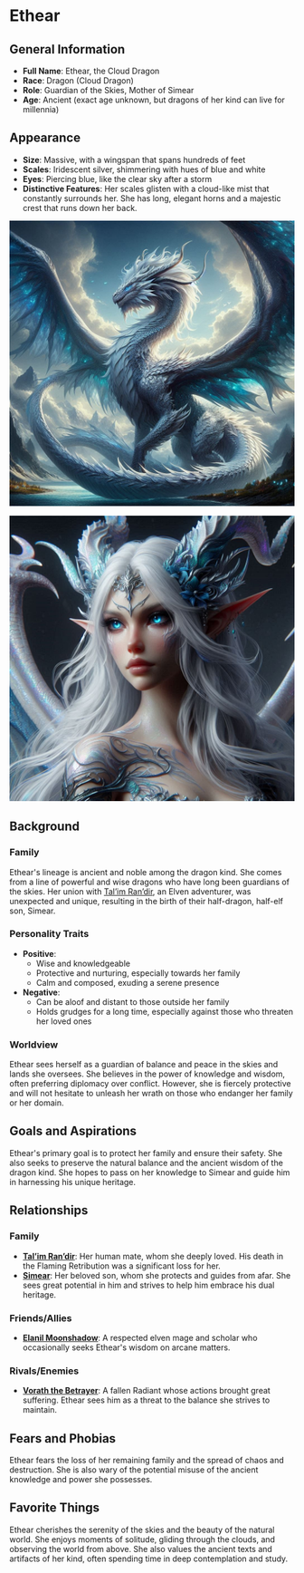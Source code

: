# Ethear

## General Information
- **Full Name**: Ethear, the Cloud Dragon
- **Race**: Dragon (Cloud Dragon)
- **Role**: Guardian of the Skies, Mother of Simear
- **Age**: Ancient (exact age unknown, but dragons of her kind can live for millennia)

## Appearance
- **Size**: Massive, with a wingspan that spans hundreds of feet
- **Scales**: Iridescent silver, shimmering with hues of blue and white
- **Eyes**: Piercing blue, like the clear sky after a storm
- **Distinctive Features**: Her scales glisten with a cloud-like mist that constantly surrounds her. She has long, elegant horns and a majestic crest that runs down her back.

![Ethear Dragon Form](../../assets/Ethear.jpg)

![Ethear Elf Form](../../assets/Ethear-elf-form.jpg)
## Background

### Family
Ethear's lineage is ancient and noble among the dragon kind. She comes from a line of powerful and wise dragons who have long been guardians of the skies. Her union with [Tal’im Ran’dir](Tal%E2%80%99im-Ran%E2%80%99dir.md), an Elven adventurer, was unexpected and unique, resulting in the birth of their half-dragon, half-elf son, Simear.

### Personality Traits
- **Positive**:
  - Wise and knowledgeable
  - Protective and nurturing, especially towards her family
  - Calm and composed, exuding a serene presence
- **Negative**:
  - Can be aloof and distant to those outside her family
  - Holds grudges for a long time, especially against those who threaten her loved ones

### Worldview
Ethear sees herself as a guardian of balance and peace in the skies and lands she oversees. She believes in the power of knowledge and wisdom, often preferring diplomacy over conflict. However, she is fiercely protective and will not hesitate to unleash her wrath on those who endanger her family or her domain.

## Goals and Aspirations
Ethear's primary goal is to protect her family and ensure their safety. She also seeks to preserve the natural balance and the ancient wisdom of the dragon kind. She hopes to pass on her knowledge to Simear and guide him in harnessing his unique heritage.

## Relationships

### Family
- **[Tal’im Ran’dir](Tal%E2%80%99im-Ran%E2%80%99dir.md)**: Her human mate, whom she deeply loved. His death in the Flaming Retribution was a significant loss for her.
- **[Simear](../../Crown-of-the-Immortals/PCs/Simear.md)**: Her beloved son, whom she protects and guides from afar. She sees great potential in him and strives to help him embrace his dual heritage.

### Friends/Allies
- **[Elanil Moonshadow](Elanil.md)**: A respected elven mage and scholar who occasionally seeks Ethear's wisdom on arcane matters.

### Rivals/Enemies
- **[Vorath the Betrayer](Vorath-the-Betrayer.md)**: A fallen Radiant whose actions brought great suffering. Ethear sees him as a threat to the balance she strives to maintain.

## Fears and Phobias
Ethear fears the loss of her remaining family and the spread of chaos and destruction. She is also wary of the potential misuse of the ancient knowledge and power she possesses.

## Favorite Things
Ethear cherishes the serenity of the skies and the beauty of the natural world. She enjoys moments of solitude, gliding through the clouds, and observing the world from above. She also values the ancient texts and artifacts of her kind, often spending time in deep contemplation and study.